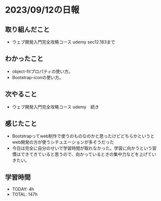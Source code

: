 # 2023/09/12の日報


## 取り組んだこと
- ウェブ開発入門完全攻略コース udemy sec12.183まで


## わかったこと
- object-fitプロパティの使い方。
- Bootstrap-iconの使い方。

## 次やること
- ウェブ開発入門完全攻略コース udemy　続き

## 感じたこと
- Bootstrapってweb制作で使うのものなのかと思ったけどどちらかというとweb開発の方が使うシチュエーションが多そうだった
- 今日は完全に自分のせいで学習時間が取れなかった。学習に向かうという習慣はできてきていると思うので、向かっているときの集中力などを上げていきたい。

## 学習時間
- TODAY: 4h
- TOTAL: 147h
